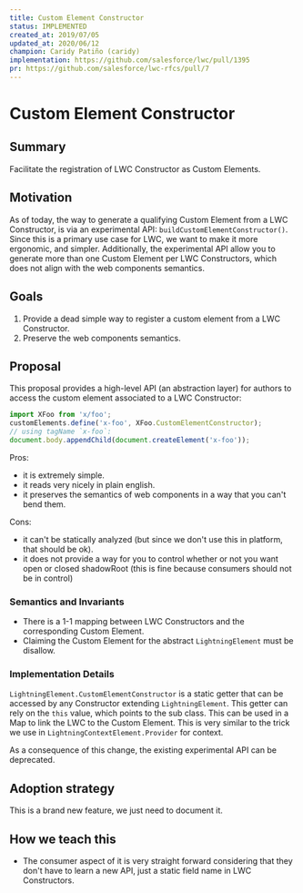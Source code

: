 ```yaml
---
title: Custom Element Constructor
status: IMPLEMENTED
created_at: 2019/07/05
updated_at: 2020/06/12
champion: Caridy Patiño (caridy)
implementation: https://github.com/salesforce/lwc/pull/1395
pr: https://github.com/salesforce/lwc-rfcs/pull/7
---
```


# Custom Element Constructor

## Summary

Facilitate the registration of LWC Constructor as Custom Elements.

## Motivation

As of today, the way to generate a qualifying Custom Element from a LWC Constructor, is via an experimental API: `buildCustomElementConstructor()`. Since this is a primary use case for LWC, we want to make it more ergonomic, and simpler. Additionally, the experimental API allow you to generate more than one Custom Element per LWC Constructors, which does not align with the web components semantics.

## Goals

1. Provide a dead simple way to register a custom element from a LWC Constructor.
2. Preserve the web components semantics.

## Proposal

This proposal provides a high-level API (an abstraction layer) for authors to access the custom element associated to a LWC Constructor:

```js
import XFoo from 'x/foo';
customElements.define('x-foo', XFoo.CustomElementConstructor);
// using tagName `x-foo`:
document.body.appendChild(document.createElement('x-foo'));
```

Pros:
* it is extremely simple.
* it reads very nicely in plain english.
* it preserves the semantics of web components in a way that you can't bend them.

Cons:
* it can't be statically analyzed (but since we don't use this in platform, that should be ok).
* it does not provide a way for you to control whether or not you want open or closed shadowRoot (this is fine because consumers should not be in control)

### Semantics and Invariants

* There is a 1-1 mapping between LWC Constructors and the corresponding Custom Element.
* Claiming the Custom Element for the abstract `LightningElement` must be disallow.

### Implementation Details

`LightningElement.CustomElementConstructor` is a static getter that can be accessed by any Constructor extending `LightningElement`. This getter can rely on the `this` value, which points to the sub class. This can be used in a Map to link the LWC to the Custom Element. This is very similar to the trick we use in  `LightningContextElement.Provider` for context.

As a consequence of this change, the existing experimental API can be deprecated.

## Adoption strategy

This is a brand new feature, we just need to document it.

## How we teach this

* The consumer aspect of it is very straight forward considering that they don't have to learn a new API, just a static field name in LWC Constructors.
